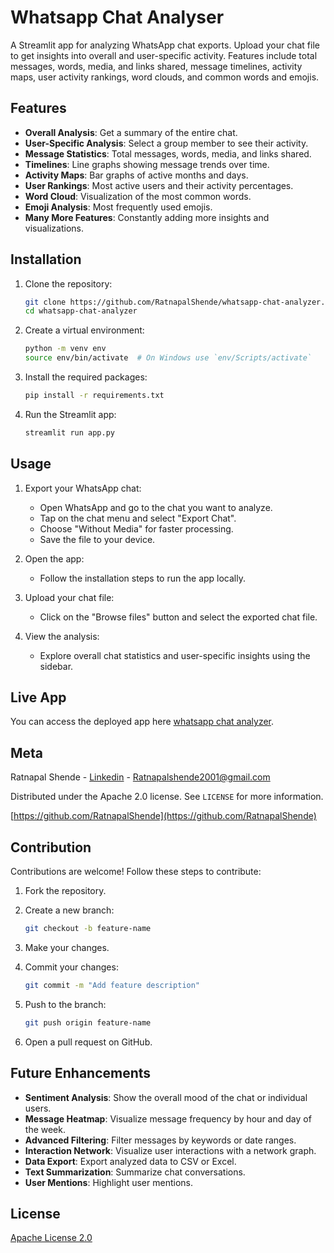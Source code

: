 # Whatsapp Chat Analyser

A Streamlit app for analyzing WhatsApp chat exports. Upload your chat file to get insights into overall and user-specific activity.
Features include total messages, words, media, and links shared, message timelines, activity maps, user activity rankings, word clouds, and common words and emojis.

## Features

- **Overall Analysis**: Get a summary of the entire chat.
- **User-Specific Analysis**: Select a group member to see their activity.
- **Message Statistics**: Total messages, words, media, and links shared.
- **Timelines**: Line graphs showing message trends over time.
- **Activity Maps**: Bar graphs of active months and days.
- **User Rankings**: Most active users and their activity percentages.
- **Word Cloud**: Visualization of the most common words.
- **Emoji Analysis**: Most frequently used emojis.
- **Many More Features**: Constantly adding more insights and visualizations.


## Installation

1. Clone the repository:
    ```bash
    git clone https://github.com/RatnapalShende/whatsapp-chat-analyzer.git
    cd whatsapp-chat-analyzer
    ```

2. Create a virtual environment:
    ```bash
    python -m venv env
    source env/bin/activate  # On Windows use `env/Scripts/activate`
    ```

3. Install the required packages:
    ```bash
    pip install -r requirements.txt
    ```

4. Run the Streamlit app:
    ```bash
    streamlit run app.py
    ```

## Usage

1. Export your WhatsApp chat:
   - Open WhatsApp and go to the chat you want to analyze.
   - Tap on the chat menu and select "Export Chat".
   - Choose "Without Media" for faster processing.
   - Save the file to your device.

2. Open the app:
   - Follow the installation steps to run the app locally.

3. Upload your chat file:
   - Click on the "Browse files" button and select the exported chat file.

4. View the analysis:
   - Explore overall chat statistics and user-specific insights using the sidebar.

## Live App

You can access the deployed app here <a href="https://wachatanalyzer.streamlit.app/" target="_blank">whatsapp chat analyzer</a>.

## Meta

Ratnapal Shende - [Linkedin](https://in.linkedin.com/in/ratnapalshende) - Ratnapalshende2001@gmail.com

Distributed under the Apache 2.0 license. See ``LICENSE`` for more information.

[https://github.com/RatnapalShende](https://github.com/RatnapalShende)
## Contribution

Contributions are welcome! Follow these steps to contribute:

1. Fork the repository.
2. Create a new branch:
    ```bash
    git checkout -b feature-name
    ```

3. Make your changes.
4. Commit your changes:
    ```bash
    git commit -m "Add feature description"
    ```

5. Push to the branch:
    ```bash
    git push origin feature-name
    ```

6. Open a pull request on GitHub.

## Future Enhancements

- **Sentiment Analysis**: Show the overall mood of the chat or individual users.
- **Message Heatmap**: Visualize message frequency by hour and day of the week.
- **Advanced Filtering**: Filter messages by keywords or date ranges.
- **Interaction Network**: Visualize user interactions with a network graph.
- **Data Export**: Export analyzed data to CSV or Excel.
- **Text Summarization**: Summarize chat conversations.
- **User Mentions**: Highlight user mentions.

## License

[Apache License 2.0](LICENSE)
